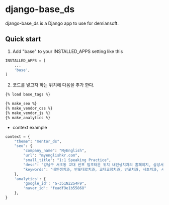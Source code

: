 django-base_ds
==========

django-base_ds is a Django app to use for demiansoft. 

Quick start
------------

1. Add "base" to your INSTALLED_APPS setting like this
```python
INSTALLED_APPS = [
    ...
    'base',
]
```

2. 코드를 넣고자 하는 위치에 다음을 추가 한다.
```html
{% load base_tags %}

{% make_seo %}
{% make_vendor_css %}
{% make_vendor_js %}
{% make_analytics %}
```

* context example
```python
context = {
    "theme": "mentor_ds",
    "seo": {
        "company_name": "MyEnglish",
        "url": "myenglishkr.com",
        "small_title": "1:1 Speaking Practice",
        "desc": "강남구 서초동 교대 반포 법조타운 위치 내인생치과의 홈페이지, 삼성서울병원 구강외과 전문의 진료",
        "keywords": "내인생치과, 반포대로치과, 교대교정치과, 반포치과, 서초치과, 서초동치과, 교대역치과 "
    },
    'analytics': {
        'google_id': "G-351NZ2S4F9",
        'naver_id': "feadf9e1b55868"
    },
}
```
